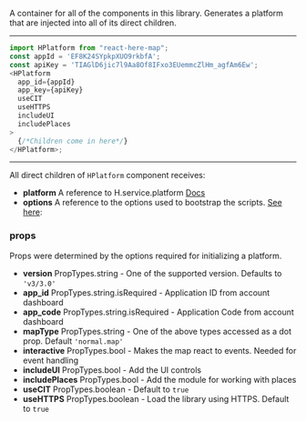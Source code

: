 
A container for all of the components in this library. Generates a platform that
are injected into all of its direct children.

---
```js
import HPlatform from "react-here-map";
const appId = 'EF8K24SYpkpXUO9rkbfA';
const apiKey = 'TIAGlD6jic7l9Aa8Of8IFxo3EUemmcZlHm_agfAm6Ew';
<HPlatform
  app_id={appId}
  app_key={apiKey}
  useCIT
  useHTTPS
  includeUI
  includePlaces
>
  {/*Children come in here*/}
</HPlatform>;
```
---

All direct children of `HPlatform` component receives:

- **platform** A reference to H.service.platform
  [Docs](https://developer.here.com/documentation/maps/topics_api/h-service-platform.html)
- **options** A reference to the options used to bootstrap the scripts.
  [See here](https://www.npmjs.com/package/here-map-js):

### props

Props were determined by the options required for initializing a platform.

- **version** PropTypes.string - One of the supported version. Defaults to
  `'v3/3.0'`
- **app_id** PropTypes.string.isRequired - Application ID from account dashboard
- **app_code** PropTypes.string.isRequired - Application Code from account
  dashboard
- **mapType** PropTypes.string - One of the above types accessed as a dot prop.
  Default `'normal.map'`
- **interactive** PropTypes.bool - Makes the map react to events. Needed for
  event handling
- **includeUI** PropTypes.bool - Add the UI controls
- **includePlaces** PropTypes.bool - Add the module for working with places
- **useCIT** PropTypes.boolean - Default to `true`
- **useHTTPS** PropTypes.boolean - Load the library using HTTPS. Default to
  `true`
